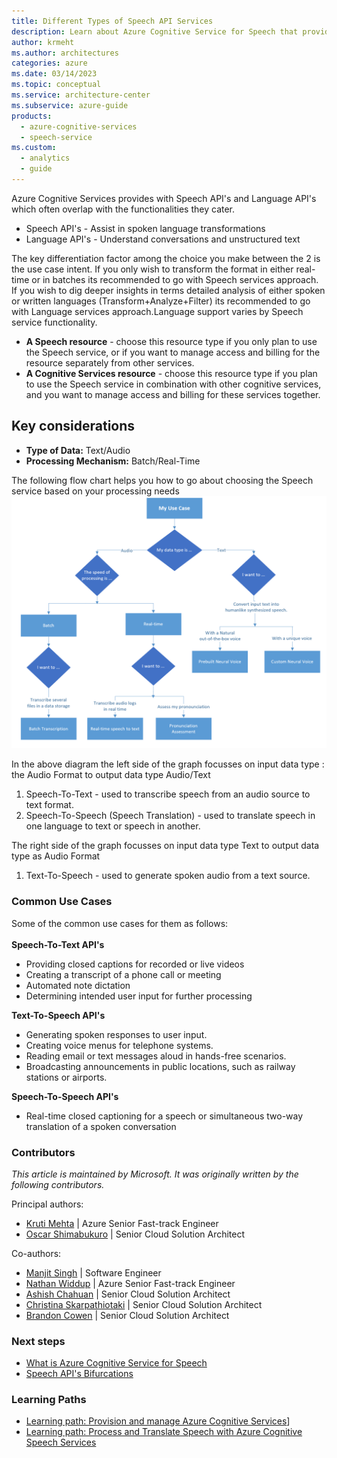 ```yaml
---
title: Different Types of Speech API Services
description: Learn about Azure Cognitive Service for Speech that provides speech-to-text and text-to-speech capabilities.
author: krmeht
ms.author: architectures
categories: azure
ms.date: 03/14/2023
ms.topic: conceptual
ms.service: architecture-center
ms.subservice: azure-guide
products:
  - azure-cognitive-services
  - speech-service
ms.custom:
  - analytics
  - guide
---
```

Azure Cognitive Services provides with Speech API's and Language API's which often overlap with the functionalities they cater.

- Speech API's - Assist in spoken language transformations
- Language API's - Understand conversations and unstructured text

The key differentiation factor among the choice you make between the 2 is the use case intent. If you only wish to transform the format in either real-time or in batches its recommended to go with Speech services approach. If you wish to dig deeper insights in terms detailed analysis of either spoken or written languages (Transform+Analyze+Filter) its recommended to go with Language services approach.Language support varies by Speech service functionality.

- **A Speech resource** - choose this resource type if you only plan to use the Speech service, or if you want to manage access and billing for the resource separately from other services.
- **A Cognitive Services resource** - choose this resource type if you plan to use the Speech service in combination with other cognitive services, and you want to manage access and billing for these services together.

## Key considerations

- **Type of Data:** Text/Audio
- **Processing Mechanism:** Batch/Real-Time

The following flow chart helps you how to go about choosing the Speech service based on your processing needs
![Diagram that shows how to select Speech Services](../images/CognitiveServicesSpeechAPI.png)

In the above diagram the left side of the graph focusses on input data type : the Audio Format to output data type Audio/Text

1. Speech-To-Text - used to transcribe speech from an audio source to text format.
2. Speech-To-Speech (Speech Translation) - used to translate speech in one language to text or speech in another.

The right side of the graph focusses on input data type Text to output data type as Audio Format

1. Text-To-Speech - used to generate spoken audio from a text source.

### Common Use Cases

Some of the common use cases for them as follows: </br></br>
**Speech-To-Text API's** </br>

- Providing closed captions for recorded or live videos
- Creating a transcript of a phone call or meeting
- Automated note dictation
- Determining intended user input for further processing

**Text-To-Speech API's**</br>

- Generating spoken responses to user input.
- Creating voice menus for telephone systems.
- Reading email or text messages aloud in hands-free scenarios.
- Broadcasting announcements in public locations, such as railway stations or airports.

**Speech-To-Speech API's**</br>

- Real-time closed captioning for a speech or simultaneous two-way translation of a spoken conversation

### Contributors

*This article is maintained by Microsoft. It was originally written by the following contributors.*

Principal authors:

- [Kruti Mehta](https://www.linkedin.com/in/thekrutimehta) | Azure Senior Fast-track Engineer
- [Oscar Shimabukuro](https://www.linkedin.com/in/oscarshk/) | Senior Cloud Solution Architect

Co-authors:

- [Manjit Singh](https://www.linkedin.com/in/manjit-singh-0b922332) | Software Engineer
- [Nathan Widdup](https://www.linkedin.com/in/nwiddup) | Azure Senior Fast-track Engineer
- [Ashish Chahuan](https://www.linkedin.com/in/a69171115/) | Senior Cloud Solution Architect
- [Christina Skarpathiotaki](https://www.linkedin.com/in/christinaskarpathiotaki/) | Senior Cloud Solution Architect
- [Brandon Cowen](https://www.linkedin.com/in/brandon-cowen-1658211b/) | Senior Cloud Solution Architect

### Next steps

- [What is Azure Cognitive Service for Speech](/azure/cognitive-services/speech-service/overview)
- [Speech API's Bifurcations](https://techcommunity.microsoft.com/t5/fasttrack-for-azure/azure-cognitive-services-speech-api-s-azure-ai-applied-services/ba-p/3509510)

### Learning Paths

- [Learning path: Provision and manage Azure Cognitive Services](/training/paths/provision-manage-azure-cognitive-services)]
- [Learning path: Process and Translate Speech with Azure Cognitive Speech Services](/training/paths/process-translate-speech-azure-cognitive-speech-services/)

